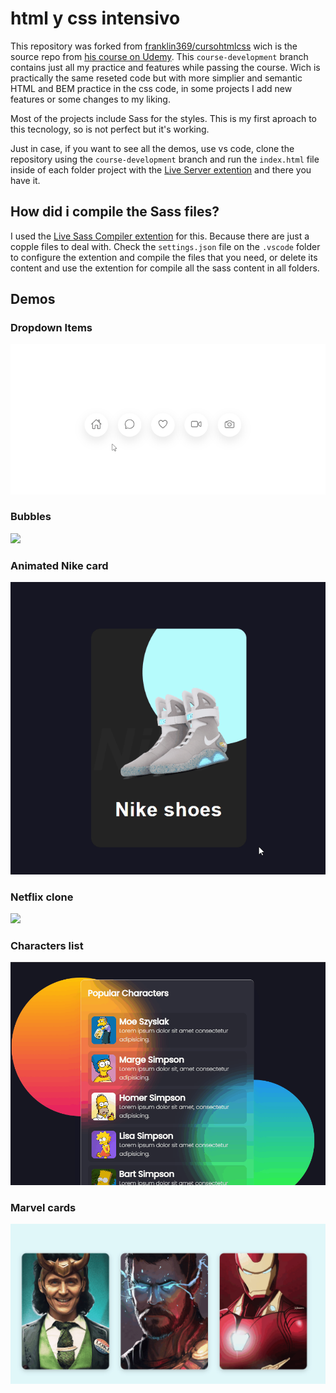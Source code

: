 # html y css intensivo

This repository was forked from [franklin369/cursohtmlcss](https://github.com/Franklin369/cursohtmlcss) wich is the source repo from [his course on Udemy](https://www.udemy.com/course/curso-intensivo-de-html-y-css-camino-hacia-react/). This `course-development` branch contains just all my practice and features while passing the course. Wich is practically the same reseted code but with more simplier and semantic HTML and BEM practice in the css code, in some projects I add new features or some changes to my liking.

Most of the projects include Sass for the styles. This is my first aproach to this tecnology, so is not perfect but it's working.

Just in case, if you want to see all the demos, use vs code, clone the repository using the `course-development` branch and run the `index.html` file inside of each folder project with the [Live Server extention](https://marketplace.visualstudio.com/items?itemName=ritwickdey.LiveServer) and there you have it.

## How did i compile the Sass files?

I used the [Live Sass Compiler extention](https://marketplace.visualstudio.com/items?itemName=ritwickdey.live-sass) for this. Because there are just a copple files to deal with. Check the `settings.json` file on the `.vscode` folder to configure the extention and compile the files that you need, or delete its content and use the extention for compile all the sass content in all folders.

## Demos

### Dropdown Items
![](/demos/animated-menu.gif)

### Bubbles
![](/demos/bubbles.gif)

### Animated Nike card
![](/demos/animated-nike-card.gif)

### Netflix clone
![](/demos/netflix-clone.gif)

### Characters list
![](/demos/character-list.gif)

### Marvel cards
![](/demos/marvel-characters.gif)